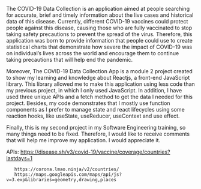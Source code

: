 The COVID-19 Data Collection is an application aimed at people searching for accurate, brief and timely information about the live cases and historical data of this disease. Currently, different COVID-19 vaccines could protect people against this disease, causing those who are fully vaccinated to stop taking safety precautions to prevent the spread of the virus. Therefore, this application was born to provide information that people could use to create statistical charts that demonstrate how severe the impact of COVID-19 was on individual’s lives across the world and encourage them to continue taking precautions that will help end the pandemic.

Moreover, The COVID-19 Data Collection App is a module 2 project created to show my learning and knowledge about Reactjs, a front-end JavaScript library. This library allowed me to make this application using less code than my previous project, in which I only used JavaScript. In addition, I have used three unique APIs and a fetch method to get the data I needed for this project. Besides, my code demonstrates that I mostly use function components as I prefer to manage state and react lifecycles using some reaction hooks, like useState, useReducer, useContext and use effect.

Finally, this is my second project in my Software Engineering training, so many things need to be fixed. Therefore, I would like to receive comments that will help me improve my application. I would appreciate it.

APIs:  https://disease.sh/v3/covid-19/vaccine/coverage/countries?lastdays=1
       
       https://corona.lmao.ninja/v2/countries/
       https://maps.googleapis.com/maps/api/js?v=3.exp&libraries=geometry,drawing,places

